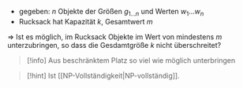 - gegeben: $n$ Objekte der Größen $g_{1...n}$ und Werten $w_{1}...w_{n}$
- Rucksack hat Kapazität $k$, Gesamtwert $m$

=> Ist es möglich, im Rucksack Objekte im Wert von mindestens $m$ unterzubringen, so dass die Gesdamtgröße $k$ nicht überschreitet?

> [!info] Aus beschränktem Platz so viel wie möglich unterbringen


> [!hint] Ist [[NP-Vollständigkeit|NP-vollständig]].

